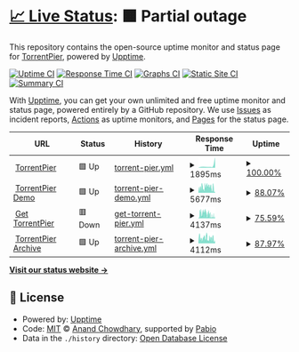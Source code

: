 # [📈 Live Status](https://demo.upptime.js.org): <!--live status--> **🟧 Partial outage**

This repository contains the open-source uptime monitor and status page for [TorrentPier](https://torrentpier.com/), powered by [Upptime](https://github.com/upptime/upptime).

[![Uptime CI](https://github.com/torrentpier/uptime-sites/workflows/Uptime%20CI/badge.svg)](https://github.com/torrentpier/uptime-sites/actions?query=workflow%3A%22Uptime+CI%22)
[![Response Time CI](https://github.com/torrentpier/uptime-sites/workflows/Response%20Time%20CI/badge.svg)](https://github.com/torrentpier/uptime-sites/actions?query=workflow%3A%22Response+Time+CI%22)
[![Graphs CI](https://github.com/torrentpier/uptime-sites/workflows/Graphs%20CI/badge.svg)](https://github.com/torrentpier/uptime-sites/actions?query=workflow%3A%22Graphs+CI%22)
[![Static Site CI](https://github.com/torrentpier/uptime-sites/workflows/Static%20Site%20CI/badge.svg)](https://github.com/torrentpier/uptime-sites/actions?query=workflow%3A%22Static+Site+CI%22)
[![Summary CI](https://github.com/torrentpier/uptime-sites/workflows/Summary%20CI/badge.svg)](https://github.com/torrentpier/uptime-sites/actions?query=workflow%3A%22Summary+CI%22)

With [Upptime](https://upptime.js.org), you can get your own unlimited and free uptime monitor and status page, powered entirely by a GitHub repository. We use [Issues](https://github.com/torrentpier/uptime-sites/issues) as incident reports, [Actions](https://github.com/torrentpier/uptime-sites/actions) as uptime monitors, and [Pages](https://demo.upptime.js.org) for the status page.

<!--start: status pages-->
<!-- This summary is generated by Upptime (https://github.com/upptime/upptime) -->
<!-- Do not edit this manually, your changes will be overwritten -->
<!-- prettier-ignore -->
| URL | Status | History | Response Time | Uptime |
| --- | ------ | ------- | ------------- | ------ |
| <img alt="" src="https://icons.duckduckgo.com/ip3/torrentpier.com.ico" height="13"> [TorrentPier](https://torrentpier.com) | 🟩 Up | [torrent-pier.yml](https://github.com/torrentpier/uptime-sites/commits/HEAD/history/torrent-pier.yml) | <details><summary><img alt="Response time graph" src="./graphs/torrent-pier/response-time-week.png" height="20"> 1895ms</summary><br><a href="https://torrentpier.github.io/uptime-sites/history/torrent-pier"><img alt="Response time 781" src="https://img.shields.io/endpoint?url=https%3A%2F%2Fraw.githubusercontent.com%2Ftorrentpier%2Fuptime-sites%2FHEAD%2Fapi%2Ftorrent-pier%2Fresponse-time.json"></a><br><a href="https://torrentpier.github.io/uptime-sites/history/torrent-pier"><img alt="24-hour response time 9128" src="https://img.shields.io/endpoint?url=https%3A%2F%2Fraw.githubusercontent.com%2Ftorrentpier%2Fuptime-sites%2FHEAD%2Fapi%2Ftorrent-pier%2Fresponse-time-day.json"></a><br><a href="https://torrentpier.github.io/uptime-sites/history/torrent-pier"><img alt="7-day response time 1895" src="https://img.shields.io/endpoint?url=https%3A%2F%2Fraw.githubusercontent.com%2Ftorrentpier%2Fuptime-sites%2FHEAD%2Fapi%2Ftorrent-pier%2Fresponse-time-week.json"></a><br><a href="https://torrentpier.github.io/uptime-sites/history/torrent-pier"><img alt="30-day response time 996" src="https://img.shields.io/endpoint?url=https%3A%2F%2Fraw.githubusercontent.com%2Ftorrentpier%2Fuptime-sites%2FHEAD%2Fapi%2Ftorrent-pier%2Fresponse-time-month.json"></a><br><a href="https://torrentpier.github.io/uptime-sites/history/torrent-pier"><img alt="1-year response time 781" src="https://img.shields.io/endpoint?url=https%3A%2F%2Fraw.githubusercontent.com%2Ftorrentpier%2Fuptime-sites%2FHEAD%2Fapi%2Ftorrent-pier%2Fresponse-time-year.json"></a></details> | <details><summary><a href="https://torrentpier.github.io/uptime-sites/history/torrent-pier">100.00%</a></summary><a href="https://torrentpier.github.io/uptime-sites/history/torrent-pier"><img alt="All-time uptime 94.84%" src="https://img.shields.io/endpoint?url=https%3A%2F%2Fraw.githubusercontent.com%2Ftorrentpier%2Fuptime-sites%2FHEAD%2Fapi%2Ftorrent-pier%2Fuptime.json"></a><br><a href="https://torrentpier.github.io/uptime-sites/history/torrent-pier"><img alt="24-hour uptime 100.00%" src="https://img.shields.io/endpoint?url=https%3A%2F%2Fraw.githubusercontent.com%2Ftorrentpier%2Fuptime-sites%2FHEAD%2Fapi%2Ftorrent-pier%2Fuptime-day.json"></a><br><a href="https://torrentpier.github.io/uptime-sites/history/torrent-pier"><img alt="7-day uptime 100.00%" src="https://img.shields.io/endpoint?url=https%3A%2F%2Fraw.githubusercontent.com%2Ftorrentpier%2Fuptime-sites%2FHEAD%2Fapi%2Ftorrent-pier%2Fuptime-week.json"></a><br><a href="https://torrentpier.github.io/uptime-sites/history/torrent-pier"><img alt="30-day uptime 100.00%" src="https://img.shields.io/endpoint?url=https%3A%2F%2Fraw.githubusercontent.com%2Ftorrentpier%2Fuptime-sites%2FHEAD%2Fapi%2Ftorrent-pier%2Fuptime-month.json"></a><br><a href="https://torrentpier.github.io/uptime-sites/history/torrent-pier"><img alt="1-year uptime 94.84%" src="https://img.shields.io/endpoint?url=https%3A%2F%2Fraw.githubusercontent.com%2Ftorrentpier%2Fuptime-sites%2FHEAD%2Fapi%2Ftorrent-pier%2Fuptime-year.json"></a></details>
| <img alt="" src="https://icons.duckduckgo.com/ip3/torrentpier.duckdns.org.ico" height="13"> [TorrentPier Demo](https://torrentpier.duckdns.org/) | 🟩 Up | [torrent-pier-demo.yml](https://github.com/torrentpier/uptime-sites/commits/HEAD/history/torrent-pier-demo.yml) | <details><summary><img alt="Response time graph" src="./graphs/torrent-pier-demo/response-time-week.png" height="20"> 5677ms</summary><br><a href="https://torrentpier.github.io/uptime-sites/history/torrent-pier-demo"><img alt="Response time 4215" src="https://img.shields.io/endpoint?url=https%3A%2F%2Fraw.githubusercontent.com%2Ftorrentpier%2Fuptime-sites%2FHEAD%2Fapi%2Ftorrent-pier-demo%2Fresponse-time.json"></a><br><a href="https://torrentpier.github.io/uptime-sites/history/torrent-pier-demo"><img alt="24-hour response time 5219" src="https://img.shields.io/endpoint?url=https%3A%2F%2Fraw.githubusercontent.com%2Ftorrentpier%2Fuptime-sites%2FHEAD%2Fapi%2Ftorrent-pier-demo%2Fresponse-time-day.json"></a><br><a href="https://torrentpier.github.io/uptime-sites/history/torrent-pier-demo"><img alt="7-day response time 5677" src="https://img.shields.io/endpoint?url=https%3A%2F%2Fraw.githubusercontent.com%2Ftorrentpier%2Fuptime-sites%2FHEAD%2Fapi%2Ftorrent-pier-demo%2Fresponse-time-week.json"></a><br><a href="https://torrentpier.github.io/uptime-sites/history/torrent-pier-demo"><img alt="30-day response time 4658" src="https://img.shields.io/endpoint?url=https%3A%2F%2Fraw.githubusercontent.com%2Ftorrentpier%2Fuptime-sites%2FHEAD%2Fapi%2Ftorrent-pier-demo%2Fresponse-time-month.json"></a><br><a href="https://torrentpier.github.io/uptime-sites/history/torrent-pier-demo"><img alt="1-year response time 4215" src="https://img.shields.io/endpoint?url=https%3A%2F%2Fraw.githubusercontent.com%2Ftorrentpier%2Fuptime-sites%2FHEAD%2Fapi%2Ftorrent-pier-demo%2Fresponse-time-year.json"></a></details> | <details><summary><a href="https://torrentpier.github.io/uptime-sites/history/torrent-pier-demo">88.07%</a></summary><a href="https://torrentpier.github.io/uptime-sites/history/torrent-pier-demo"><img alt="All-time uptime 73.43%" src="https://img.shields.io/endpoint?url=https%3A%2F%2Fraw.githubusercontent.com%2Ftorrentpier%2Fuptime-sites%2FHEAD%2Fapi%2Ftorrent-pier-demo%2Fuptime.json"></a><br><a href="https://torrentpier.github.io/uptime-sites/history/torrent-pier-demo"><img alt="24-hour uptime 99.52%" src="https://img.shields.io/endpoint?url=https%3A%2F%2Fraw.githubusercontent.com%2Ftorrentpier%2Fuptime-sites%2FHEAD%2Fapi%2Ftorrent-pier-demo%2Fuptime-day.json"></a><br><a href="https://torrentpier.github.io/uptime-sites/history/torrent-pier-demo"><img alt="7-day uptime 88.07%" src="https://img.shields.io/endpoint?url=https%3A%2F%2Fraw.githubusercontent.com%2Ftorrentpier%2Fuptime-sites%2FHEAD%2Fapi%2Ftorrent-pier-demo%2Fuptime-week.json"></a><br><a href="https://torrentpier.github.io/uptime-sites/history/torrent-pier-demo"><img alt="30-day uptime 48.85%" src="https://img.shields.io/endpoint?url=https%3A%2F%2Fraw.githubusercontent.com%2Ftorrentpier%2Fuptime-sites%2FHEAD%2Fapi%2Ftorrent-pier-demo%2Fuptime-month.json"></a><br><a href="https://torrentpier.github.io/uptime-sites/history/torrent-pier-demo"><img alt="1-year uptime 73.43%" src="https://img.shields.io/endpoint?url=https%3A%2F%2Fraw.githubusercontent.com%2Ftorrentpier%2Fuptime-sites%2FHEAD%2Fapi%2Ftorrent-pier-demo%2Fuptime-year.json"></a></details>
| <img alt="" src="https://icons.duckduckgo.com/ip3/get-torrentpier.duckdns.org.ico" height="13"> [Get TorrentPier](https://get-torrentpier.duckdns.org) | 🟥 Down | [get-torrent-pier.yml](https://github.com/torrentpier/uptime-sites/commits/HEAD/history/get-torrent-pier.yml) | <details><summary><img alt="Response time graph" src="./graphs/get-torrent-pier/response-time-week.png" height="20"> 4137ms</summary><br><a href="https://torrentpier.github.io/uptime-sites/history/get-torrent-pier"><img alt="Response time 3878" src="https://img.shields.io/endpoint?url=https%3A%2F%2Fraw.githubusercontent.com%2Ftorrentpier%2Fuptime-sites%2FHEAD%2Fapi%2Fget-torrent-pier%2Fresponse-time.json"></a><br><a href="https://torrentpier.github.io/uptime-sites/history/get-torrent-pier"><img alt="24-hour response time 1576" src="https://img.shields.io/endpoint?url=https%3A%2F%2Fraw.githubusercontent.com%2Ftorrentpier%2Fuptime-sites%2FHEAD%2Fapi%2Fget-torrent-pier%2Fresponse-time-day.json"></a><br><a href="https://torrentpier.github.io/uptime-sites/history/get-torrent-pier"><img alt="7-day response time 4137" src="https://img.shields.io/endpoint?url=https%3A%2F%2Fraw.githubusercontent.com%2Ftorrentpier%2Fuptime-sites%2FHEAD%2Fapi%2Fget-torrent-pier%2Fresponse-time-week.json"></a><br><a href="https://torrentpier.github.io/uptime-sites/history/get-torrent-pier"><img alt="30-day response time 3856" src="https://img.shields.io/endpoint?url=https%3A%2F%2Fraw.githubusercontent.com%2Ftorrentpier%2Fuptime-sites%2FHEAD%2Fapi%2Fget-torrent-pier%2Fresponse-time-month.json"></a><br><a href="https://torrentpier.github.io/uptime-sites/history/get-torrent-pier"><img alt="1-year response time 3878" src="https://img.shields.io/endpoint?url=https%3A%2F%2Fraw.githubusercontent.com%2Ftorrentpier%2Fuptime-sites%2FHEAD%2Fapi%2Fget-torrent-pier%2Fresponse-time-year.json"></a></details> | <details><summary><a href="https://torrentpier.github.io/uptime-sites/history/get-torrent-pier">75.59%</a></summary><a href="https://torrentpier.github.io/uptime-sites/history/get-torrent-pier"><img alt="All-time uptime 93.64%" src="https://img.shields.io/endpoint?url=https%3A%2F%2Fraw.githubusercontent.com%2Ftorrentpier%2Fuptime-sites%2FHEAD%2Fapi%2Fget-torrent-pier%2Fuptime.json"></a><br><a href="https://torrentpier.github.io/uptime-sites/history/get-torrent-pier"><img alt="24-hour uptime 99.52%" src="https://img.shields.io/endpoint?url=https%3A%2F%2Fraw.githubusercontent.com%2Ftorrentpier%2Fuptime-sites%2FHEAD%2Fapi%2Fget-torrent-pier%2Fuptime-day.json"></a><br><a href="https://torrentpier.github.io/uptime-sites/history/get-torrent-pier"><img alt="7-day uptime 75.59%" src="https://img.shields.io/endpoint?url=https%3A%2F%2Fraw.githubusercontent.com%2Ftorrentpier%2Fuptime-sites%2FHEAD%2Fapi%2Fget-torrent-pier%2Fuptime-week.json"></a><br><a href="https://torrentpier.github.io/uptime-sites/history/get-torrent-pier"><img alt="30-day uptime 86.15%" src="https://img.shields.io/endpoint?url=https%3A%2F%2Fraw.githubusercontent.com%2Ftorrentpier%2Fuptime-sites%2FHEAD%2Fapi%2Fget-torrent-pier%2Fuptime-month.json"></a><br><a href="https://torrentpier.github.io/uptime-sites/history/get-torrent-pier"><img alt="1-year uptime 93.64%" src="https://img.shields.io/endpoint?url=https%3A%2F%2Fraw.githubusercontent.com%2Ftorrentpier%2Fuptime-sites%2FHEAD%2Fapi%2Fget-torrent-pier%2Fuptime-year.json"></a></details>
| <img alt="" src="https://icons.duckduckgo.com/ip3/archive-torrentpier.duckdns.org.ico" height="13"> [TorrentPier Archive](https://archive-torrentpier.duckdns.org) | 🟩 Up | [torrent-pier-archive.yml](https://github.com/torrentpier/uptime-sites/commits/HEAD/history/torrent-pier-archive.yml) | <details><summary><img alt="Response time graph" src="./graphs/torrent-pier-archive/response-time-week.png" height="20"> 4112ms</summary><br><a href="https://torrentpier.github.io/uptime-sites/history/torrent-pier-archive"><img alt="Response time 4123" src="https://img.shields.io/endpoint?url=https%3A%2F%2Fraw.githubusercontent.com%2Ftorrentpier%2Fuptime-sites%2FHEAD%2Fapi%2Ftorrent-pier-archive%2Fresponse-time.json"></a><br><a href="https://torrentpier.github.io/uptime-sites/history/torrent-pier-archive"><img alt="24-hour response time 2047" src="https://img.shields.io/endpoint?url=https%3A%2F%2Fraw.githubusercontent.com%2Ftorrentpier%2Fuptime-sites%2FHEAD%2Fapi%2Ftorrent-pier-archive%2Fresponse-time-day.json"></a><br><a href="https://torrentpier.github.io/uptime-sites/history/torrent-pier-archive"><img alt="7-day response time 4112" src="https://img.shields.io/endpoint?url=https%3A%2F%2Fraw.githubusercontent.com%2Ftorrentpier%2Fuptime-sites%2FHEAD%2Fapi%2Ftorrent-pier-archive%2Fresponse-time-week.json"></a><br><a href="https://torrentpier.github.io/uptime-sites/history/torrent-pier-archive"><img alt="30-day response time 3971" src="https://img.shields.io/endpoint?url=https%3A%2F%2Fraw.githubusercontent.com%2Ftorrentpier%2Fuptime-sites%2FHEAD%2Fapi%2Ftorrent-pier-archive%2Fresponse-time-month.json"></a><br><a href="https://torrentpier.github.io/uptime-sites/history/torrent-pier-archive"><img alt="1-year response time 4123" src="https://img.shields.io/endpoint?url=https%3A%2F%2Fraw.githubusercontent.com%2Ftorrentpier%2Fuptime-sites%2FHEAD%2Fapi%2Ftorrent-pier-archive%2Fresponse-time-year.json"></a></details> | <details><summary><a href="https://torrentpier.github.io/uptime-sites/history/torrent-pier-archive">87.97%</a></summary><a href="https://torrentpier.github.io/uptime-sites/history/torrent-pier-archive"><img alt="All-time uptime 94.28%" src="https://img.shields.io/endpoint?url=https%3A%2F%2Fraw.githubusercontent.com%2Ftorrentpier%2Fuptime-sites%2FHEAD%2Fapi%2Ftorrent-pier-archive%2Fuptime.json"></a><br><a href="https://torrentpier.github.io/uptime-sites/history/torrent-pier-archive"><img alt="24-hour uptime 99.55%" src="https://img.shields.io/endpoint?url=https%3A%2F%2Fraw.githubusercontent.com%2Ftorrentpier%2Fuptime-sites%2FHEAD%2Fapi%2Ftorrent-pier-archive%2Fuptime-day.json"></a><br><a href="https://torrentpier.github.io/uptime-sites/history/torrent-pier-archive"><img alt="7-day uptime 87.97%" src="https://img.shields.io/endpoint?url=https%3A%2F%2Fraw.githubusercontent.com%2Ftorrentpier%2Fuptime-sites%2FHEAD%2Fapi%2Ftorrent-pier-archive%2Fuptime-week.json"></a><br><a href="https://torrentpier.github.io/uptime-sites/history/torrent-pier-archive"><img alt="30-day uptime 95.63%" src="https://img.shields.io/endpoint?url=https%3A%2F%2Fraw.githubusercontent.com%2Ftorrentpier%2Fuptime-sites%2FHEAD%2Fapi%2Ftorrent-pier-archive%2Fuptime-month.json"></a><br><a href="https://torrentpier.github.io/uptime-sites/history/torrent-pier-archive"><img alt="1-year uptime 94.28%" src="https://img.shields.io/endpoint?url=https%3A%2F%2Fraw.githubusercontent.com%2Ftorrentpier%2Fuptime-sites%2FHEAD%2Fapi%2Ftorrent-pier-archive%2Fuptime-year.json"></a></details>

<!--end: status pages-->

[**Visit our status website →**](https://torrentpier.github.io/uptime-sites)

## 📄 License

- Powered by: [Upptime](https://github.com/upptime/upptime)
- Code: [MIT](./LICENSE) © [Anand Chowdhary](https://anandchowdhary.com), supported by [Pabio](https://pabio.com)
- Data in the `./history` directory: [Open Database License](https://opendatacommons.org/licenses/odbl/1-0/)
